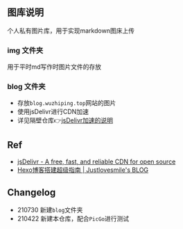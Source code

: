 ## 图库说明
个人私有图片库，用于实现markdown图床上传

### img 文件夹
用于平时md写作时图片文件的存放

### blog 文件夹
- 存放`blog.wuzhiping.top`网站的图片
- 使用jsDelivr进行CDN加速
- 详见隔壁仓库👉[jsDelivr加速的说明](https://github.com/frankwuzp/BlogCDN/blob/5941d7ca0d6c929c6f9eb102e872f9ca99f72aa7/README.md)

## Ref
- [jsDelivr - A free, fast, and reliable CDN for open source](https://www.jsdelivr.com/?docs=gh)
- [Hexo博客搭建超级指南 | Justlovesmile's BLOG](https://blog.justlovesmile.top/posts/c8972b63.html)

## Changelog
- 210730 新建`blog`文件夹
- 210422 新建本仓库，配合`PicGo`进行测试
